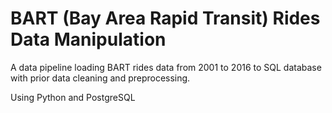 # BART (Bay Area Rapid Transit) Rides Data Manipulation

A data pipeline loading BART rides data from 2001 to 2016 to SQL database with prior data cleaning and preprocessing.  

Using Python and PostgreSQL
